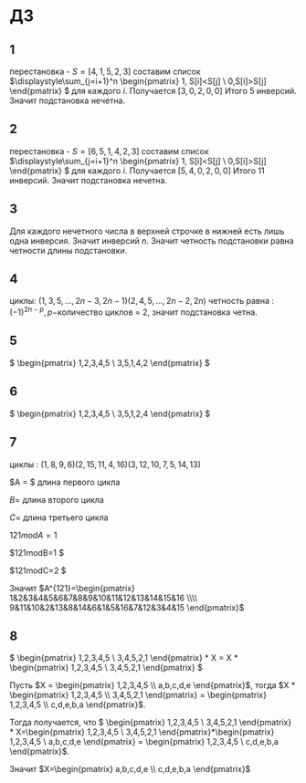 <script type="text/javascript"
  src="https://cdnjs.cloudflare.com/ajax/libs/mathjax/2.7.0/MathJax.js?config=TeX-AMS_CHTML">
</script>
<script type="text/x-mathjax-config">
  MathJax.Hub.Config({
    tex2jax: {
      inlineMath: [['$','$'], ['\\(','\\)']],
      processEscapes: true},
      jax: ["input/TeX","input/MathML","input/AsciiMath","output/CommonHTML"],
      extensions: ["tex2jax.js","mml2jax.js","asciimath2jax.js","MathMenu.js","MathZoom.js","AssistiveMML.js", "[Contrib]/a11y/accessibility-menu.js"],
      TeX: {
      extensions: ["AMSmath.js","AMSsymbols.js","noErrors.js","noUndefined.js"],
      equationNumbers: {
      autoNumber: "AMS"
      }
    }
  });
</script>
# ДЗ

## 1
перестановка - $S=[4,1,5,2,3]$ составим список $\displaystyle\sum_{j=i+1}^n 
\begin{pmatrix}
1, S[i]<S[j] \\
0,S[i]>S[j]
\end{pmatrix}
$ для каждого $i$. Получается $[3,0,2,0,0]$ Итого 5 инверсий. Значит подстановка нечетна.

## 2
перестановка - $S=[6,5,1,4,2,3]$ составим список $\displaystyle\sum_{j=i+1}^n 
\begin{pmatrix}
1, S[i]<S[j] \\
0,S[i]>S[j]
\end{pmatrix}
$ для каждого $i$. Получается $[5,4,0,2,0,0]$ Итого 11 инверсий. Значит подстановка нечетна. 

## 3
Для каждого нечетного числа в верхней строчке в нижней есть лишь одна инверсия. Значит инверсий $n$. Значит четность подстановки равна четности длины подстановки.

## 4
циклы: $(1,3,5,\dots,2n-3,2n-1)(2,4,5,\dots,2n-2,2n)$ четность равна : $(-1)^{2n-p}, p-$количество циклов = 2, значит подстановка четна.

## 5
$
\begin{pmatrix}
1,2,3,4,5 \\
3,5,1,4,2
\end{pmatrix}
$

## 6
$
\begin{pmatrix}
1,2,3,4,5 \\
3,5,1,2,4
\end{pmatrix}
$
## 7
циклы : $(1,8,9,6)(2,15,11,4,16)(3,12,10,7,5,14,13)$

$A = $ длина первого цикла

$B=$ длина второго цикла

$C=$ длина третьего цикла

$121modA=1$ 

$121modB=1 $

$121modC=2 $

Значит $A^{121}=\begin{pmatrix}
1&2&3&4&5&6&7&8&9&10&11&12&13&14&15&16 \\\\
9&11&10&2&13&8&14&6&1&5&16&7&12&3&4&15
\end{pmatrix}$
 ## 8
 $
\begin{pmatrix}
1,2,3,4,5 \\
3,4,5,2,1
\end{pmatrix} * X = X * 
\begin{pmatrix}
1,2,3,4,5 \\
3,4,5,2,1
\end{pmatrix}
$

Пусть $X =  \begin{pmatrix}
1,2,3,4,5 \\
a,b,c,d,e
\end{pmatrix}$, тогда $X * 
\begin{pmatrix}
1,2,3,4,5 \\
3,4,5,2,1
\end{pmatrix} = \begin{pmatrix}
1,2,3,4,5 \\
c,d,e,b,a
\end{pmatrix}$. 

Тогда получается, что $
\begin{pmatrix}
1,2,3,4,5 \\
3,4,5,2,1
\end{pmatrix} * X=\begin{pmatrix}
1,2,3,4,5 \\
3,4,5,2,1
\end{pmatrix}*\begin{pmatrix}
1,2,3,4,5 \\
a,b,c,d,e
\end{pmatrix}  = \begin{pmatrix}
1,2,3,4,5 \\
c,d,e,b,a
\end{pmatrix}$. 

Значит $X=\begin{pmatrix}
a,b,c,d,e \\
c,d,e,b,a
\end{pmatrix}$
 